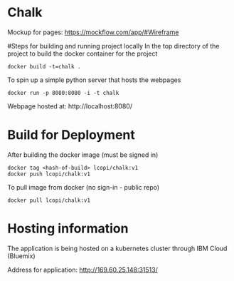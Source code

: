 # Chalk

Mockup for pages: https://mockflow.com/app/#Wireframe

#Steps for building and running project locally
In the top directory of the project to build
the docker container for the project
```
docker build -t=chalk .
```
To spin up a simple python server that hosts the
webpages
```
docker run -p 8080:8080 -i -t chalk
```

Webpage hosted at: http://localhost:8080/

# Build for Deployment
After building the docker image (must be signed in)
```
docker tag <hash-of-build> lcopi/chalk:v1
docker push lcopi/chalk:v1
```
To pull image from docker (no sign-in - public repo)
```
docker pull lcopi/chalk:v1
```

# Hosting information
The application is being hosted on a kubernetes
cluster through IBM Cloud (Bluemix)

Address for application: http://169.60.25.148:31513/
